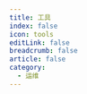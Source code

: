 ```yaml
---
title: 工具
index: false
icon: tools
editLink: false
breadcrumb: false
article: false
category:
  - 运维
---
```


<Catalog />